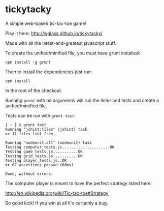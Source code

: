 tickytacky
==========

A simple web-based tic-tac-toe game!

Play it here: http://wglass.github.io/tickytacky/

Made with all the latest-and-greatest javascript stuff.

To create the unified/minified file, you must have grunt installed:
```
npm install -g grunt
```
Then to install the dependencies just run:
```
npm install
```
In the root of the checkout.

Running ``grunt`` with no arguments will run the linter and tests and
create a unified/minified file.

Tests can be run with ``grunt test``:
```
[ ~ ] $ grunt test
Running "jshint:files" (jshint) task
>> 11 files lint free.

Running "nodeunit:all" (nodeunit) task
Testing computer_tests.js.....................OK
Testing game_tests.js...........OK
Testing grid_tests.js...........OK
Testing player_tests.js..OK
>> 67 assertions passed (60ms)

Done, without errors.
```

The computer player is meant to have the perfect strategy listed here:

http://en.wikipedia.org/wiki/Tic-tac-toe#Strategy

So good luck!  If you win at all it's certainly a bug.

